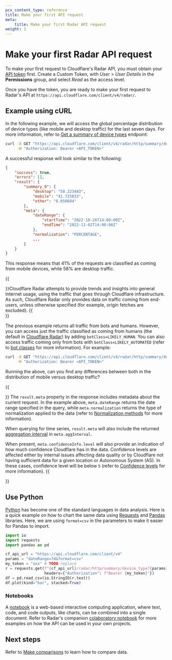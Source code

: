 ```yaml
---
pcx_content_type: reference
title: Make your first API request
meta:
    title: Make your first Radar API request
weight: 1
---
```


# Make your first Radar API request

To make your first request to Cloudflare's Radar API, you must obtain your [API token](/fundamentals/api/get-started/create-token/) first. Create a Custom Token, with _User_ > _User Details_ in the **Permissions** group, and select _Read_ as the access level.

Once you have the token, you are ready to make your first request to Radar's API at `https://api.cloudflare.com/client/v4/radar/`.

## Example using cURL

In the following example, we will access the global percentage distribution of device types (like mobile and desktop traffic) for the last seven days. For more information, refer to [Get a summary of device types](/api/operations/radar_get_SummaryDeviceType) endpoint:

```bash
curl -X GET "https://api.cloudflare.com/client/v4/radar/http/summary/device_type?dateRange=7d&format=json" \
     -H "Authorization: Bearer <API_TOKEN>"
```

A successful response will look similar to the following:

```json
{
	"success": true,
	"errors": [],
	"result": {
		"summary_0": {
			"desktop": "58.223483",
			"mobile": "41.725833",
			"other": "0.050684"
		},
		"meta": {
			"dateRange": {
				"startTime": "2022-10-26T14:00:00Z",
				"endTime": "2022-11-02T14:00:00Z"
			},
			"normalization": "PERCENTAGE",
			...
		}
	}
}
```

This response means that 41% of the requests are classified as coming from mobile devices, while 58% are desktop traffic.


{{<Aside type="note">}}Cloudflare Radar attempts to provide trends and insights into general Internet usage, using the traffic that goes through Cloudflare infrastructure. As such, Cloudflare Radar only provides data on traffic coming from end-users, unless otherwise specified (for example, origin fetches are excluded).
{{</Aside>}}

The previous example returns all traffic from bots and humans. However, you can access just the traffic classified as coming from humans (the default in [Cloudflare Radar](https://radar.cloudflare.com)) by adding `botClass=LIKELY_HUMAN`. You can also access traffic coming only from bots with `botClass=LIKELY_AUTOMATED` (refer to [bot classes](/radar/concepts/bot-classes) for more information). For example:

```bash
curl -X GET "https://api.cloudflare.com/client/v4/radar/http/summary/device_type?dateRange=7d&botClass=LIKELY_AUTOMATED&format=json" \
     -H "Authorization: Bearer <API_TOKEN>"
```

Running the above, can you find any differences between both in the distribution of mobile versus desktop traffic?

{{<Aside type="note" header="The <code>result.meta</code> property">}}
The `result.meta` property in the response includes metadata about the current request. In the example above, `meta.dateRange` returns the date range specified in the query, while `meta.normalization` returns the type of normalization applied to the data (refer to [Normalization methods](/radar/concepts/normalization) for more information).

When querying for time series, `result.meta` will also include the returned [aggregation interval](/radar/concepts/aggregation-intervals) in `meta.aggInterval`.

When present, `meta.confidenceInfo.level` will also provide an indication of how much confidence Cloudflare has in the data. Confidence levels are affected either by internal issues affecting data quality or by Cloudflare not having sufficient data for a given location or Autonomous System (AS). In these cases, confidence level will be below `5` (refer to [Confidence levels](/radar/concepts/confidence-levels) for more information).
{{</Aside>}}

## Use Python

[Python](https://www.python.org/) has become one of the standard languages in data analysis. Here is a quick example on how to chart the same data using [Requests](https://pypi.org/project/requests/) and [Pandas](https://pandas.pydata.org/) libraries. Here, we are using `format=csv` in the parameters to make it easier for Pandas to import.

```python
import io
import requests
import pandas as pd

cf_api_url = "https://api.cloudflare.com/client/v4"
params = "dateRange=7d&format=csv"
my_token = "xxx" # TODO replace
r = requests.get(f"{cf_api_url}/radar/http/summary/device_type?{params}",
                 headers={"Authorization": f"Bearer {my_token}"})
df = pd.read_csv(io.StringIO(r.text))
df.plot(kind="bar", stacked=True)
```

### Notebooks

A [notebook](https://jupyter.org/) is a web-based interactive computing application, where text, code, and code outputs, like charts, can be combined into a single document. Refer to Radar's companion [colaboratory notebook](https://colab.research.google.com/github/cloudflare/radar-notebooks/blob/main/notebooks/example.ipynb) for more examples on how the API can be used in your own projects.


## Next steps

Refer to [Make comparisons](/radar/get-started/making-comparisons/) to learn how to compare data.